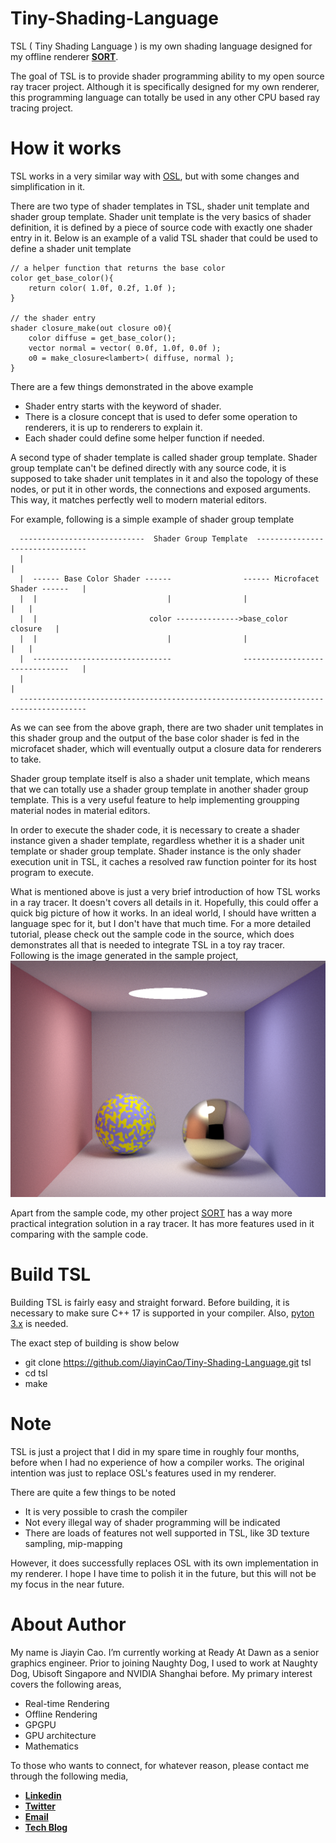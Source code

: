 # Tiny-Shading-Language

TSL ( Tiny Shading Language ) is my own shading language designed for my offline renderer [**SORT**](http://sort-renderer.com/).

The goal of TSL is to provide shader programming ability to my open source ray tracer project. 
Although it is specifically designed for my own renderer, this programming language can totally be used in any other CPU based ray tracing project.

# How it works
TSL works in a very similar way with [OSL](https://github.com/imageworks/OpenShadingLanguage), but with some changes and simplification in it.

There are two type of shader templates in TSL, shader unit template and shader group template. Shader unit template is the very basics of shader definition, it is defined by a piece of source code with exactly one shader entry in it. Below is an example of a valid TSL shader that could be used to define a shader unit template

```
// a helper function that returns the base color
color get_base_color(){
    return color( 1.0f, 0.2f, 1.0f );
}

// the shader entry
shader closure_make(out closure o0){
    color diffuse = get_base_color();
    vector normal = vector( 0.0f, 1.0f, 0.0f );
    o0 = make_closure<lambert>( diffuse, normal );
}
```

There are a few things demonstrated in the above example
- Shader entry starts with the keyword of shader.
- There is a closure concept that is used to defer some operation to renderers, it is up to renderers to explain it.
- Each shader could define some helper function if needed.

A second type of shader template is called shader group template. Shader group template can't be defined directly with any source code, it is supposed to take shader unit templates in it and also the topology of these nodes, or put it in other words, the connections and exposed arguments.
This way, it matches perfectly well to modern material editors.

For example, following is a simple example of shader group template

```
  ----------------------------  Shader Group Template  --------------------------------
  |                                                                                   |
  |  ------ Base Color Shader ------                ------ Microfacet Shader ------   |
  |  |                             |                |                             |   |
  |  |                         color -------------->base_color              closure   |
  |  |                             |                |                             |   |
  |  -------------------------------                -------------------------------   |
  |                                                                                   |
  -------------------------------------------------------------------------------------
```

As we can see from the above graph, there are two shader unit templates in this shader group and the output of the base color shader is fed in the microfacet shader, which will eventually output a closure data for renderers to take.

Shader group template itself is also a shader unit template, which means that we can totally use a shader group template in another shader group template.
This is a very useful feature to help implementing groupping material nodes in material editors.

In order to execute the shader code, it is necessary to create a shader instance given a shader template, regardless whether it is a shader unit template or shader group template. Shader instance is the only shader execution unit in TSL, it caches a resolved raw function pointer for its host program to execute.

What is mentioned above is just a very brief introduction of how TSL works in a ray tracer. It doesn't covers all details in it. Hopefully, this could offer a quick big picture of how it works. In an ideal world, I should have written a language spec for it, but I don't have that much time.
For a more detailed tutorial, please check out the sample code in the source, which does demonstrates all that is needed to integrate TSL in a toy ray tracer.
Following is the image generated in the sample project,
![](https://github.com/JiayinCao/Tiny-Shading-Language/blob/master/gallery/tsl_sample.jpg?raw=true)

Apart from the sample code, my other project [SORT](http://sort-renderer.com/) has a way more practical integration solution in a ray tracer. It has more features used in it comparing with the sample code.

# Build TSL
Building TSL is fairly easy and straight forward. Before building, it is necessary to make sure C++ 17 is supported in your compiler. Also, [pyton 3.x](https://www.python.org/downloads/) is needed.

The exact step of building is show below
- git clone https://github.com/JiayinCao/Tiny-Shading-Language.git tsl
- cd tsl
- make

# Note
TSL is just a project that I did in my spare time in roughly four months, before when I had no experience of how a compiler works.
The original intention was just to replace OSL's features used in my renderer.

There are quite a few things to be noted
- It is very possible to crash the compiler
- Not every illegal way of shader programming will be indicated
- There are loads of features not well supported in TSL, like 3D texture sampling, mip-mapping

However, it does successfully replaces OSL with its own implementation in my renderer. I hope I have time to polish it in the future, but this will not be my focus in the near future.

# About Author

My name is Jiayin Cao. I’m currently working at Ready At Dawn as a senior graphics engineer. Prior to joining Naughty Dog, I used to work at Naughty Dog, Ubisoft Singapore and NVIDIA Shanghai before. My primary interest covers the following areas,

- Real-time Rendering
- Offline Rendering
- GPGPU
- GPU architecture
- Mathematics

To those who wants to connect, for whatever reason, please contact me through the following media,

- [**Linkedin**](https://www.linkedin.com/in/caojiayin/)
- [**Twitter**](https://twitter.com/Jiayin_Cao)
- [**Email**](mailto:caojiayin1985@gmail.com)
- [**Tech Blog**](https://agraphicsguynotes.com/)
